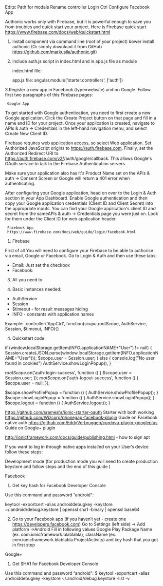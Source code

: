 Edits:
Path for modals
Rename controller Login Ctrl
Configure Facebook App

Authonic works only with Firebase, but it is powerful enough to save you from troubles and quick start your project.
Here is Firebase quick start https://www.firebase.com/docs/web/quickstart.html

1. Install component via command line (root of your project) bower install authonic
(Or simply download it from GitHub https://github.com/markusila/authonic.git)

2. Include auth.js script in index.html  and in app.js file as module

     index.html file:
     <script src="lib/authonic/auth.js"></script>

     app.js file:
     angular.module('starter.controllers', ['auth'])

3.Register a new app in Facebook (type=website) and on Google. Follow first two paragraphs of this Firebase pages:

     Google App

To get started with Google authentication, you need to first create a new Google application. Click the Create Project button on that page and fill in a name and ID for your project. Once your application is created, navigate to APIs & auth → Credentials in the left-hand navigation menu, and select Create New Client ID.

Firebase requires web application access, so select Web application. Set Authorized JavaScript origins to https://auth.firebase.com. Finally, set the Authorized Redirect URI to https://auth.firebase.com/v2/<YOUR-FIREBASE-APP>/auth/google/callback. This allows Google's OAuth service to talk to the Firebase Authentication servers.

Make sure your application also has it's Product Name set on the APIs & auth → Consent Screen or Google will return a 401 error when authenticating.

After configuring your Google application, head on over to the Login & Auth section in your App Dashboard. Enable Google authentication and then copy your Google application credentials (Client ID and Client Secret) into the appropriate inputs. You can find your Google application's client ID and secret from the sameAPIs & auth → Credentials page you were just on. Look for them under the Client ID for web application header.

     Facebook App
     https://www.firebase.com/docs/web/guide/login/facebook.html

1) Firebase

First of all You will need to configure your Firebase to be able to authorise via email, Google or Facebook.
Go to Login & Auth and then use these tabs:

- Email: Just set the checkbox
- Facebook:

3. All you need to

3. Basic instances needed:

- AuthService
- Session
- $timeout - for result messages hiding
- INFO - constants with application names

Example:
.controller('AppCtrl', function($scope,$rootScope, AuthService, Session, $timeout, INFO){}

4. Quickstart code

if (window.localStorage.getItem(INFO.applicationNAME+"User") != null) {
      Session.create(JSON.parse(window.localStorage.getItem(INFO.applicationNAME+"User")));
      $scope.user = Session.user;
  } else {
    console.log("No user found in cookies")
    AuthService.showLoginPopup();
  }

$rootScope.$on('auth-login-success', function () {
    $scope.user = Session.user;
  });
  $rootScope.$on('auth-logout-success', function () {
    $scope.user = null;
  });

  $scope.showProfilePopup = function () {
    AuthService.showProfilePopup();
  }
  $scope.showLoginPopup = function () {
    AuthService.showLoginPopup();
  }
  $scope.logout = function () {
    AuthService.logout();
  }

https://github.com/srameshr/ionic-starter-oauth Starter with both working
https://github.com/Wizcorp/phonegap-facebook-plugin Guide on Facebook native auth
https://github.com/EddyVerbruggen/cordova-plugin-googleplus  Guide on Google+ plugin

http://ionicframework.com/docs/guide/publishing.html  - how to sign apt

If you want to log in through native apps installed on your User’s device follow these steps:

Development mode (for production mode you will need to create production keystore and follow steps and the end of this guide )

Facebook
1. Get key hash for Facebook Developer Console

Use this command and password “android":

keytool -exportcert -alias androiddebugkey -keystore ~/.android/debug.keystore | openssl sha1 -binary | openssl base64

2. Go to your Facebook app (if you haven’t yet - create one https://developers.facebook.com) Go to Settings (left side) -> Add platform ->Android
Fill in following values Google Play Package Name (ex. com.ionicframework.blablabla), className (ex. com.ionicframework.blablabla.ProjectActivity) and key hash that you got in first step

Google+
1. Get SHA1 for Facebook Developer Console

Use this command and password “android":
$ keytool -exportcert -alias androiddebugkey -keystore ~/.android/debug.keystore -list -v